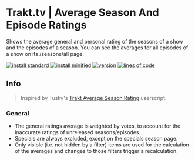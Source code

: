 # Trakt.tv | Average Season And Episode Ratings
Shows the average general and personal rating of the seasons of a show and the episodes of a season. You can see the averages for all episodes of a show on its /seasons/all page.

[![install standard](https://img.shields.io/badge/install-standard-006400)](https://raw.githubusercontent.com/Fenn3c401/Trakt.tv-Userscript-Collection/main/userscripts/dist/yl9xlca7.user.js) [![install minified](https://img.shields.io/badge/install-minified-64962a)](https://raw.githubusercontent.com/Fenn3c401/Trakt.tv-Userscript-Collection/main/userscripts/dist/yl9xlca7.min.user.js) [![version](https://img.shields.io/badge/version-1.0.2-blue)](../../../../commits/main/userscripts/dist/yl9xlca7.user.js) [![lines of code](https://img.shields.io/badge/loc-94-orange)](../../userscripts/dist/yl9xlca7.user.js)

## Info
> Inspired by Tusky's [Trakt Average Season Rating](https://greasyfork.org/scripts/30728) userscript.

### General
- The general ratings average is weighted by votes, to account for the inaccurate ratings of unreleased seasons/episodes.
- Specials are always excluded, except on the specials season page.
- Only visible (i.e. not hidden by a filter) items are used for the calculation of the averages and changes to those filters trigger a recalculation.
